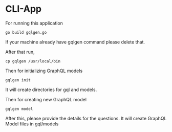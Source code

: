 # CLI-App

For running this application 
    
    go build gqlgen.go
    
 If your machine already have gqlgen command please delete that.
 
 After that run,
 
    cp gqlgen /usr/local/bin
    
 Then for initializing GraphQL models
 
    gqlgen init
    
  It will create directories for gql and models.
  
  Then for creating new GraphQL model 
  
    gqlgen model
    
  After this, please provide the details for the questions.
  It will create GraphQL Model files in gql/models
